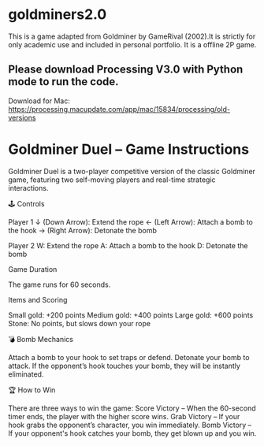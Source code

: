 # goldminers2.0
This is a game adapted from Goldminer by GameRival (2002).It is strictly for only academic use and included in personal portfolio. 
It is a offline 2P game.
## Please download Processing V3.0 with Python mode to run the code. 
  Download for Mac: https://processing.macupdate.com/app/mac/15834/processing/old-versions

  
# Goldminer Duel – Game Instructions
Goldminer Duel is a two-player competitive version of the classic Goldminer game, featuring two self-moving players and real-time strategic interactions.

🕹 Controls

  Player 1
    ↓ (Down Arrow): Extend the rope
    ← (Left Arrow): Attach a bomb to the hook
    → (Right Arrow): Detonate the bomb
    
  Player 2
    W: Extend the rope
    A: Attach a bomb to the hook
    D: Detonate the bomb
  
Game Duration

  The game runs for 60 seconds.

Items and Scoring

  Small gold: +200 points
  Medium gold: +400 points
  Large gold: +600 points
  Stone: No points, but slows down your rope

💣 Bomb Mechanics

  Attach a bomb to your hook to set traps or defend.
  Detonate your bomb to attack.
  If the opponent’s hook touches your bomb, they will be instantly eliminated.

🏆 How to Win

There are three ways to win the game:
  Score Victory – When the 60-second timer ends, the player with the higher score wins.
  Grab Victory – If your hook grabs the opponent’s character, you win immediately.
  Bomb Victory – If your opponent's hook catches your bomb, they get blown up and you win.
